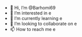 - 👋 Hi, I’m @Barhomi69
- 👀 I’m interested in e
- 🌱 I’m currently learning e
- 💞️ I’m looking to collaborate on e
- 📫 How to reach me e

<!---
Barhomi69/Barhomi69 is a ✨ special ✨ repository because its `README.md` (this file) appears on your GitHub profile.
You can click the Preview link to take a look at your changes.
--->
